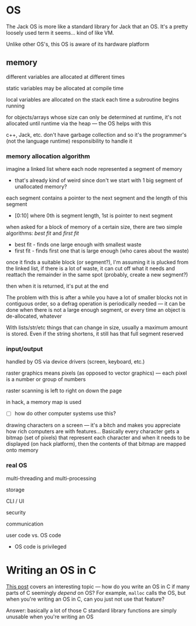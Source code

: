 # OS

The Jack OS is more like a standard library for Jack that an OS. It's a pretty loosely used term it seems... kind of like VM.

Unlike other OS's, this OS is aware of its hardware platform

## memory

different variables are allocated at different times

static variables may be allocated at compile time

local variables are allocated on the stack each time a subroutine begins running

for objects/arrays whose size can only be determined at runtime, it's not allocated until runtime via the heap — the OS helps with this

c++, Jack, etc. don't have garbage collection and so it's the programmer's (not the language runtime) responsibility to handle it

### memory allocation algorithm

imagine a linked list where each node represented a segment of memory

- that's already kind of weird since don't we start with 1 big segment of unallocated memory?

each segment contains a pointer to the next segment and the length of this segment

- [0:10] where 0th is segment length, 1st is pointer to next segment

when asked for a block of memory of a certain size, there are two simple algorithms: *best fit* and *first fit*

- best fit - finds one large enough with smallest waste
- first fit - finds first one that is large enough (who cares about the waste)

once it finds a suitable block (or segment?), I'm assuming it is plucked from the linked list, if there is a lot of waste, it can cut off what it needs and reattach the remainder in the same spot (probably, create a new segment?)

then when it is returned, it's put at the end

The problem with this is after a while you have a lot of smaller blocks not in contiguous order, so a defrag operation is periodically needed — it can be done when there is not a large enough segment, or every time an object is de-allocated, whatever

With lists/str/etc things that can change in size, usually a maximum amount is stored. Even if the string shortens, it still has that full segment reserved

### input/output

handled by OS via device drivers (screen, keyboard, etc.)

raster graphics means pixels (as opposed to vector graphics) — each pixel is a number or group of numbers

raster scanning is left to right on down the page

in hack, a memory map is used

- [ ]  how do other computer systems use this?

drawing characters on a screen — it's a bitch and makes you appreciate how rich computers are with features... Basically every character gets a bitmap (set of pixels) that represent each character and when it needs to be displayed (on hack platform), then the contents of that bitmap are mapped onto memory

### real OS

multi-threading and multi-processing

storage

CLI / UI

security

communication

user code vs. OS code

- OS code is privileged

# Writing an OS in C

[This post](https://stackoverflow.com/questions/1096682/what-kind-of-c-is-an-operating-system-written-in) covers an interesting topic — how do you write an OS in C if many parts of C seemingly *depend* on OS? For example, `malloc` calls the OS, but when you're writing an OS in C, can you just not use that feature?

Answer: basically a lot of those C standard library functions are simply unusable when you're writing an OS